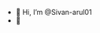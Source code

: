 - 👋 Hi, I’m @Sivan-arul01
- 👀

<!---
Sivan-arul01/Sivan-arul01 is a ✨ special ✨ repository because its `README.md` (this file) appears on your GitHub profile.
You can click the Preview link to take a look at your changes.
--->

